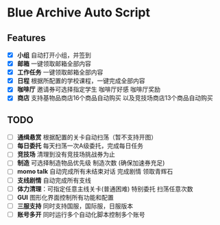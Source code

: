 # Blue Archive Auto Script

## Features

- [x] **小组** 自动打开小组，并签到
- [x] **邮箱** 一键领取邮箱全部内容
- [x] **工作任务** 一键领取邮箱全部内容
- [x] **日程** 根据所配置的学校课程，一键完成全部内容
- [x] **咖啡厅** 邀请券可选择指定学生 咖啡厅好感 咖啡厅奖励
- [x] **商店** 支持基物品商店16个商品自动购买 以及竞技场商店13个商品自动购买

## TODO

- [ ] **通缉悬赏** 根据配置的关卡自动扫荡（暂不支持开图）
- [ ] **每日委托** 每天扫荡一次A级委托，完成每日任务
- [ ] **竞技场** 清理到没有竞技场挑战券为止
- [ ] **制造** 可选择制造物品优先级 制造次数 (确保加速券充足)
- [ ] **momo talk** 自动完成所有未结束对话 完成剧情 领取青辉石
- [ ] **支线剧情** 自动完成所有支线
- [ ] **体力清理**：可指定任意主线关卡(普通困难) 特别委托 扫荡任意次数
- [ ] **GUI** 图形化界面控制所有功能和配置
- [ ] **三服支持** 同时支持国服，国际服，日服版本
- [ ] **账号多开** 同时运行多个自动化脚本控制多个账号
